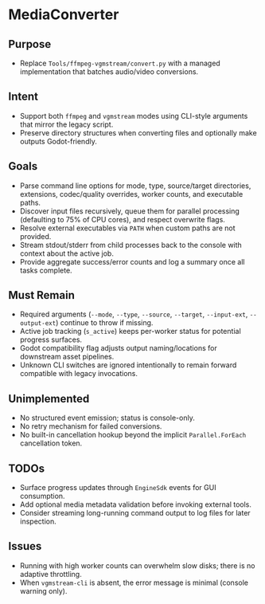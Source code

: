 # MediaConverter

## Purpose
- Replace `Tools/ffmpeg-vgmstream/convert.py` with a managed implementation that batches audio/video conversions.

## Intent
- Support both `ffmpeg` and `vgmstream` modes using CLI-style arguments that mirror the legacy script.
- Preserve directory structures when converting files and optionally make outputs Godot-friendly.

## Goals
- Parse command line options for mode, type, source/target directories, extensions, codec/quality overrides, worker counts, and executable paths.
- Discover input files recursively, queue them for parallel processing (defaulting to 75% of CPU cores), and respect overwrite flags.
- Resolve external executables via `PATH` when custom paths are not provided.
- Stream stdout/stderr from child processes back to the console with context about the active job.
- Provide aggregate success/error counts and log a summary once all tasks complete.

## Must Remain
- Required arguments (`--mode`, `--type`, `--source`, `--target`, `--input-ext`, `--output-ext`) continue to throw if missing.
- Active job tracking (`s_active`) keeps per-worker status for potential progress surfaces.
- Godot compatibility flag adjusts output naming/locations for downstream asset pipelines.
- Unknown CLI switches are ignored intentionally to remain forward compatible with legacy invocations.

## Unimplemented
- No structured event emission; status is console-only.
- No retry mechanism for failed conversions.
- No built-in cancellation hookup beyond the implicit `Parallel.ForEach` cancellation token.

## TODOs
- Surface progress updates through `EngineSdk` events for GUI consumption.
- Add optional media metadata validation before invoking external tools.
- Consider streaming long-running command output to log files for later inspection.

## Issues
- Running with high worker counts can overwhelm slow disks; there is no adaptive throttling.
- When `vgmstream-cli` is absent, the error message is minimal (console warning only).
